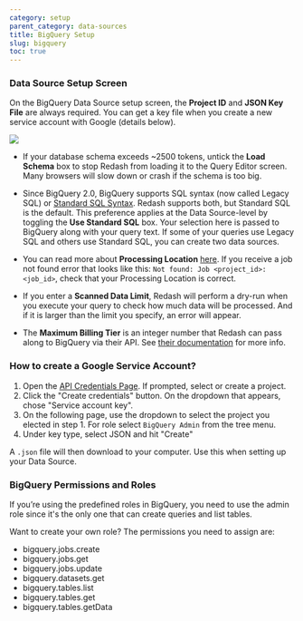 ```yaml
---
category: setup
parent_category: data-sources
title: BigQuery Setup
slug: bigquery
toc: true
---
```


### Data Source Setup Screen

On the BigQuery Data Source setup screen, the **Project ID** and **JSON Key File** are always required.  You can get a key file when you create a new service account with Google (details below). 

![](/assets/images/docs/gitbook/bigquery_mandatories.PNG)

+ If your database schema exceeds \~2500 tokens, untick the **Load Schema** box to stop Redash from loading it to the Query Editor screen. Many browsers will slow down or crash if the schema is too big.

+ Since BigQuery 2.0, BigQuery supports SQL syntax (now called Legacy SQL) or [Standard SQL Syntax](https://cloud.google.com/bigquery/docs/reference/standard-sql/migrating-from-legacy-sql). Redash supports both, but Standard SQL is the default.  This preference applies at the Data Source-level by toggling the **Use Standard SQL** box. Your selection here is passed to BigQuery along with your query text. If some of your queries use Legacy SQL and others use Standard SQL, you can create two data sources.

+ You can read more about **Processing Location** [here](https://cloud.google.com/bigquery/docs/locations). If you receive a job not found error that looks like this: `Not found: Job <project_id>:<job_id>`, check that your Processing Location is correct.

+ If you enter a **Scanned Data Limit**, Redash will perform a dry-run when you execute your query to check how much data will be processed. And if it is larger than the limit you specify, an error will appear.

+ The **Maximum Billing Tier** is an integer number that Redash can pass along to BigQuery via their API. See [their documentation](https://cloud.google.com/bigquery/docs/reference/rest/v2/Job#jobconfigurationquery)  for more info.

### How to create a Google Service Account?

1. Open the [API Credentials Page](https://console.cloud.google.com/apis/credentials). If prompted, select or create a project. 
2. Click the "Create credentials" button. On the dropdown that appears, chose "Service account key".
3. On the following page, use the dropdown to select the project you elected in step 1. For role select `BigQuery Admin` from the tree menu.
4. Under key type, select JSON and hit "Create"

A `.json` file will then download to your computer. Use this when setting up your Data Source.

### BigQuery Permissions and Roles

If you’re using the predefined roles in BigQuery, you need to use the admin
role since it's the only one that can create queries and list tables.

Want to create your own role? The permissions you need to assign are:

  * bigquery.jobs.create
  * bigquery.jobs.get
  * bigquery.jobs.update
  * bigquery.datasets.get
  * bigquery.tables.list
  * bigquery.tables.get
  * bigquery.tables.getData

  ### 
